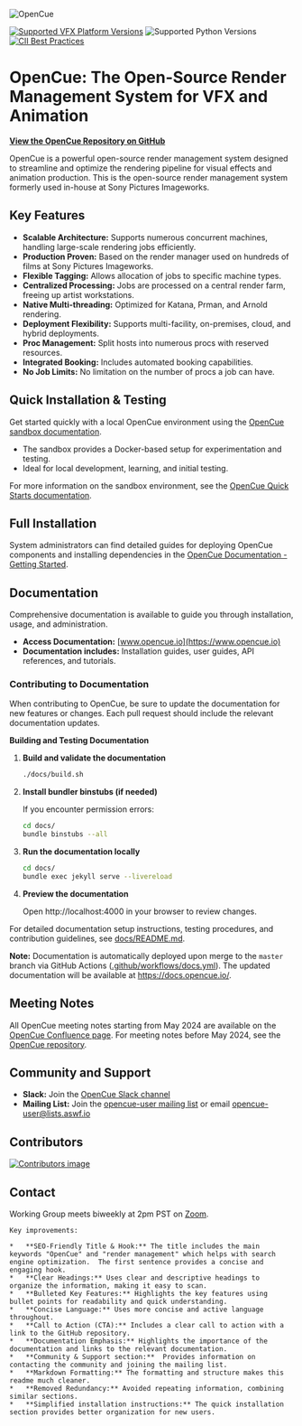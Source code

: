 ![OpenCue](/images/opencue_logo_with_text.png)

[![Supported VFX Platform Versions](https://img.shields.io/badge/vfx%20platform-2021--2024-lightgrey.svg)](http://www.vfxplatform.com/)
![Supported Python Versions](https://img.shields.io/badge/python-3.6+-blue.svg)
[![CII Best Practices](https://bestpractices.coreinfrastructure.org/projects/2837/badge)](https://bestpractices.coreinfrastructure.org/projects/2837)

# OpenCue: The Open-Source Render Management System for VFX and Animation

[**View the OpenCue Repository on GitHub**](https://github.com/AcademySoftwareFoundation/OpenCue)

OpenCue is a powerful open-source render management system designed to streamline and optimize the rendering pipeline for visual effects and animation production. This is the open-source render management system formerly used in-house at Sony Pictures Imageworks.

## Key Features

*   **Scalable Architecture:** Supports numerous concurrent machines, handling large-scale rendering jobs efficiently.
*   **Production Proven:** Based on the render manager used on hundreds of films at Sony Pictures Imageworks.
*   **Flexible Tagging:** Allows allocation of jobs to specific machine types.
*   **Centralized Processing:** Jobs are processed on a central render farm, freeing up artist workstations.
*   **Native Multi-threading:** Optimized for Katana, Prman, and Arnold rendering.
*   **Deployment Flexibility:** Supports multi-facility, on-premises, cloud, and hybrid deployments.
*   **Proc Management:** Split hosts into numerous procs with reserved resources.
*   **Integrated Booking:** Includes automated booking capabilities.
*   **No Job Limits:** No limitation on the number of procs a job can have.

## Quick Installation & Testing

Get started quickly with a local OpenCue environment using the [OpenCue sandbox documentation](https://github.com/AcademySoftwareFoundation/OpenCue/blob/master/sandbox/README.md).

*   The sandbox provides a Docker-based setup for experimentation and testing.
*   Ideal for local development, learning, and initial testing.

For more information on the sandbox environment, see the [OpenCue Quick Starts documentation](https://www.opencue.io/docs/quick-starts/).

## Full Installation

System administrators can find detailed guides for deploying OpenCue components and installing dependencies in the [OpenCue Documentation - Getting Started](https://www.opencue.io/docs/getting-started).

## Documentation

Comprehensive documentation is available to guide you through installation, usage, and administration.

*   **Access Documentation:** [www.opencue.io](https://www.opencue.io)
*   **Documentation includes:** Installation guides, user guides, API references, and tutorials.

### Contributing to Documentation

When contributing to OpenCue, be sure to update the documentation for new features or changes. Each pull request should include the relevant documentation updates.

**Building and Testing Documentation**

1.  **Build and validate the documentation**

    ```bash
    ./docs/build.sh
    ```
2.  **Install bundler binstubs (if needed)**

    If you encounter permission errors:

    ```bash
    cd docs/
    bundle binstubs --all
    ```
3.  **Run the documentation locally**

    ```bash
    cd docs/
    bundle exec jekyll serve --livereload
    ```
4.  **Preview the documentation**

    Open http://localhost:4000 in your browser to review changes.

For detailed documentation setup instructions, testing procedures, and contribution guidelines, see [docs/README.md](https://github.com/AcademySoftwareFoundation/OpenCue/blob/master/docs/README.md).

**Note:** Documentation is automatically deployed upon merge to the `master` branch via GitHub Actions ([.github/workflows/docs.yml](https://github.com/AcademySoftwareFoundation/OpenCue/blob/master/.github/workflows/docs.yml)).  The updated documentation will be available at https://docs.opencue.io/.

## Meeting Notes

All OpenCue meeting notes starting from May 2024 are available on the [OpenCue Confluence page](http://wiki.aswf.io/display/OPENCUE/OpenCue+Home).  For meeting notes before May 2024, see the [OpenCue repository](https://github.com/AcademySoftwareFoundation/OpenCue/tree/master/tsc/meetings).

## Community and Support

*   **Slack:** Join the [OpenCue Slack channel](https://academysoftwarefdn.slack.com/archives/CMFPXV39Q)
*   **Mailing List:** Join the [opencue-user mailing list](https://lists.aswf.io/g/opencue-user) or email <opencue-user@lists.aswf.io>

## Contributors

<a href="https://github.com/AcademySoftwareFoundation/OpenCue/graphs/contributors">
  <img src="https://contrib.rocks/image?repo=AcademySoftwareFoundation/OpenCue" alt="Contributors image" />
</a>

## Contact

Working Group meets biweekly at 2pm PST on [Zoom](https://www.google.com/url?q=https://zoom-lfx.platform.linuxfoundation.org/meeting/95509555934?password%3Da8d65f0e-c5f0-44fb-b362-d3ed0c22b7c1&sa=D&source=calendar&ust=1717863981078692&usg=AOvVaw1zRcYz7VPAwfwOXeBPpoM6).
```
Key improvements:

*   **SEO-Friendly Title & Hook:** The title includes the main keywords "OpenCue" and "render management" which helps with search engine optimization.  The first sentence provides a concise and engaging hook.
*   **Clear Headings:** Uses clear and descriptive headings to organize the information, making it easy to scan.
*   **Bulleted Key Features:** Highlights the key features using bullet points for readability and quick understanding.
*   **Concise Language:** Uses more concise and active language throughout.
*   **Call to Action (CTA):** Includes a clear call to action with a link to the GitHub repository.
*   **Documentation Emphasis:** Highlights the importance of the documentation and links to the relevant documentation.
*   **Community & Support section:**  Provides information on contacting the community and joining the mailing list.
*   **Markdown Formatting:** The formatting and structure makes this readme much cleaner.
*   **Removed Redundancy:** Avoided repeating information, combining similar sections.
*   **Simplified installation instructions:** The quick installation section provides better organization for new users.